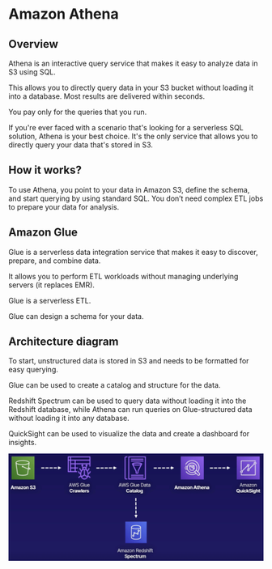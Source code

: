 # Amazon Athena

## Overview

Athena is an interactive query service that makes it easy to analyze data in S3 using SQL.

This allows you to directly query data in your S3 bucket without loading it into a database. Most results are delivered within seconds.

You pay only for the queries that you run.

If you're ever faced with a scenario that's looking for a serverless SQL solution, Athena is your best choice. It's the only service that allows you to directly query your data that's stored in S3.


## How it works?

To use Athena, you point to your data in Amazon S3, define the schema, and start querying by using standard SQL. You don’t need complex ETL jobs to prepare your data for analysis.


## Amazon Glue

Glue is a serverless data integration service that makes it easy to discover, prepare, and combine data.

It allows you to perform ETL workloads without managing underlying servers (it replaces EMR).

Glue is a serverless ETL.

Glue can design a schema for your data.


## Architecture diagram

To start, unstructured data is stored in S3 and needs to be formatted for easy querying.

Glue can be used to create a catalog and structure for the data.

Redshift Spectrum can be used to query data without loading it into the Redshift database, while Athena can run queries on Glue-structured data without loading it into any database.

QuickSight can be used to visualize the data and create a dashboard for insights.

![](./images/athena-glue.png)